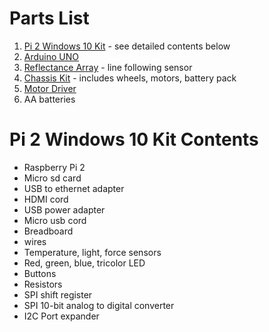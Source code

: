 # Parts List

1. [Pi 2 Windows 10 Kit](http://ms-iot.github.io/content/en-US/AdafruitMakerKit.htm) - see detailed contents below
2. [Arduino UNO](http://amzn.to/1mpPBNC)
3. [Reflectance Array](https://www.pololu.com/product/2456) - line following sensor
4. [Chassis Kit](http://amzn.to/1Mji0Kc) - includes wheels, motors, battery pack
5. [Motor Driver](https://www.pololu.com/product/2511)
6. AA batteries

# Pi 2 Windows 10 Kit Contents
- Raspberry Pi 2
- Micro sd card
- USB to ethernet adapter
- HDMI cord
- USB power adapter
- Micro usb cord
- Breadboard
- wires
- Temperature, light, force sensors
- Red, green, blue, tricolor LED
- Buttons
- Resistors
- SPI shift register
- SPI 10-bit analog to digital converter
- I2C Port expander
